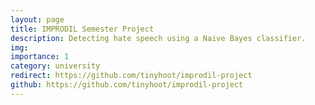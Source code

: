 ```yaml
---
layout: page
title: IMPRODIL Semester Project
description: Detecting hate speech using a Naive Bayes classifier.
img:
importance: 1
category: university
redirect: https://github.com/tinyhoot/improdil-project
github: https://github.com/tinyhoot/improdil-project
---
```

